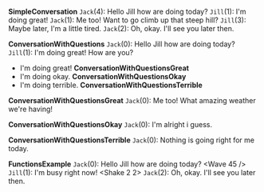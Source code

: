 <!--  -->

**SimpleConversation**
`Jack`(4): Hello Jill how are doing today?
`Jill`(1): I'm doing great!
`Jack`(1): Me too! Want to go climb up that steep hill?
`Jill`(3): Maybe later, I'm a little tired.
`Jack`(2): Oh, okay. I'll see you later then.

<!--  -->

**ConversationWithQuestions**
`Jack`(0): Hello Jill how are doing today?
`Jill`(1): I'm doing great! How are you?

- I'm doing great! **ConversationWithQuestionsGreat**
- I'm doing okay. **ConversationWithQuestionsOkay**
- I'm doing terrible. **ConversationWithQuestionsTerrible**

**ConversationWithQuestionsGreat**
`Jack`(0): Me too! What amazing weather we're having!

**ConversationWithQuestionsOkay**
`Jack`(0): I'm alright i guess.

**ConversationWithQuestionsTerrible**
`Jack`(0): Nothing is going right for me today.

<!--  -->

**FunctionsExample**
`Jack`(0): Hello Jill how are doing today? <Wave 45 /> <!-- The /> at the end indicates that this function is run after the text is displayed -->
`Jill`(1): I'm busy right now! <Shake 2 2> <!-- The > at the end indicates that this function is run before the text is displayed -->
`Jack`(2): Oh, okay. I'll see you later then.

<!-- Note: Dont add function to the end of questions, that wouldn't make much sense anyway -->
